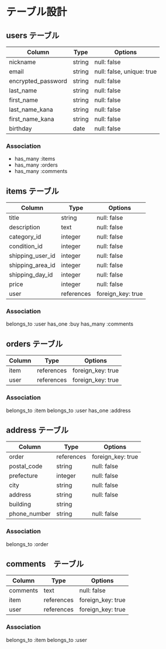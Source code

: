 # テーブル設計

## users テーブル 

| Column             | Type    | Options                   |
| ------------------ | ------- | ------------------------- |
| nickname           | string  | null: false               |
| email              | string  | null: false, unique: true |
| encrypted_password | string  | null: false               |
| last_name          | string  | null: false               |
| first_name         | string  | null: false               |
| last_name_kana     | string  | null: false               |
| first_name_kana    | string  | null: false               |
| birthday           | date    | null: false               |

### Association

- has_many :items
- has_many :orders
- has_many :comments

## items テーブル

| Column           | Type         | Options           |
| ---------------- | ------------ | ----------------- |
| title            | string       | null: false       |
| description      | text         | null: false       |
| category_id      | integer      | null: false       |
| condition_id     | integer      | null: false       |
| shipping_user_id | integer      | null: false       |
| shipping_area_id | integer      | null: false       |
| shipping_day_id  | integer      | null: false       |
| price            | integer      | null: false       |
| user             | references   | foreign_key: true |
### Association

belongs_to :user
has_one    :buy
has_many :comments 

## orders テーブル

| Column             | Type       | Options           |
| ------------------ | ---------- | ----------------- |
| item               | references | foreign_key: true |
| user               | references | foreign_key: true |

### Association

belongs_to :item
belongs_to :user
has_one :address

## address テーブル

| Column           | Type       | Options           |
| ---------------- | ---------- | ----------------- |
| order            | references | foreign_key: true |
| postal_code      | string     | null: false       |
| prefecture       | integer    | null: false       |
| city             | string     | null: false       |
| address          | string     | null: false       |
| building         | string     |                   |
| phone_number     | string     | null: false       |

### Association

belongs_to :order

## comments　テーブル

| Column           | Type       | Options           |
| ---------------- | ---------- | ----------------- |
| comments         | text       | null: false       |
| item             | references | foreign_key: true |
| user             | references | foreign_key: true |

### Association

belongs_to :item
belongs_to :user
